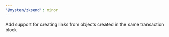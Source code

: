```yaml
---
'@mysten/zksend': minor
---
```


Add support for creating links from objects created in the same transaction block
